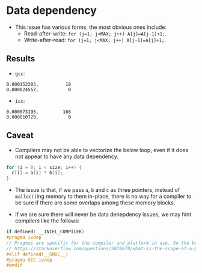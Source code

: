 # Data dependency

* This issue has various forms, the most obvious ones include:
  * Read-after-write: `for (j=1; j<MAX; j++) A[j]=A[j-1]+1;`.
  * Write-after-read: `for (j=1; j<MAX; j++) A[j-1]=A[j]+1;`.


## Results

* `gcc`:
```
0.000153303,          18
0.000024557,           0
```
* `icc`:
```
0.000073195,         166
0.000010729,           0
```

## Caveat

* Compilers may not be able to vectorize the below loop, even if it does not appear to have any data dependency.
```C
for (i = 0; i < size; i++) {
  c[i] = a[i] * b[i];
}
```

* The issue is that, if we pass `a`, `b` and `c` as three pointers, instead of `malloc()`ing memory to them in-place,
there is no way for a compiler to be sure if there are some overlaps among these memory blocks.

* If we are sure there will never be data denepdency issues, we may hint compilers like the follows:
```C
if defined( __INTEL_COMPILER)
#pragma ivdep
// Pragmas are specific for the compiler and platform in use. So the best bet is to look at compiler's documentation.
// https://stackoverflow.com/questions/5078679/what-is-the-scope-of-a-pragma-directive
#elif defined(__GNUC__)
#pragma GCC ivdep
#endif
```